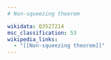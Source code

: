 ```yaml
---
# Non-squeezing theorem

wikidata: Q3527214
msc_classification: 53
wikipedia_links:
  - "[[Non-squeezing theorem]]"
---
```

